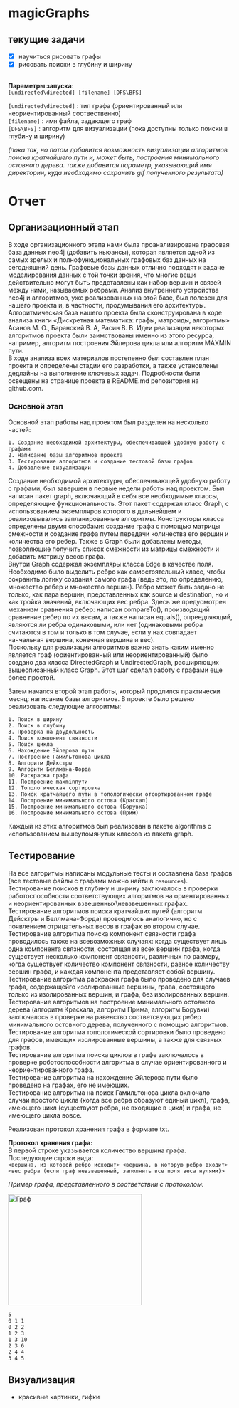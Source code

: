 # magicGraphs
## текущие задачи
* [X] научиться рисовать графы
* [X] рисовать поиски в глубину и ширину

##
**Параметры запуска**:  
```[undirected\directed] [filename] [DFS\BFS]```  

```[undirected\directed]``` : тип графа (ориентированный или неориентированный соотвественно)  
```[filename]``` : имя файла, задающего граф  
```[DFS\BFS]``` : алгоритм для визуализации (пока доступны только поиски в глубину и ширину)

*(пока так, но потом добавится возможность визуализации алгоритмов поиска кратчайшего пути и, может быть, построения минимального остовного дерева. также добавится параметр, указывающий имя директории, куда необходимо сохранить gif полученного результата)*

# Отчет
## Организационный этап

В ходе организационного этапа нами была проанализирована графовая база данных neo4j (добавить ньюансы), которая является одной из самых зрелых и полнофункциональных графовых баз данных на сегодняшний день. Графовые базы данных отлично подходят к задаче моделирования данных с той точки зрения, что многие вещи действительно могут быть представлены как набор вершин и связей между ними, называемых ребрами. Анализ внутреннего устройства neo4j и алгоритмов, уже реализованных на этой базе, был полезен для нашего проекта и, в частности, продумывания его архитектуры.  
Алгоритмическая база нашего проекта была сконструирована в ходе анализа книги «Дискретная математика: графы, матроиды, алгоритмы» Асанов М. О., Баранский В. А,   Расин В. В. Идеи реализации некоторых алгоритмов проекта были заимствованы именно из этого ресурса, например, алгоритм построения Эйлерова цикла или алгоритм MAXMIN пути.  
В ходе анализа всех материалов постепенно был составлен план проекта и определены стадии его разработки, а также установлены дедлайны на выполнение ключевых задач. Подробности были освещены на странице проекта в README.md репозитория на github.com. 
	
### Основной этап
Основной этап работы над проектом был разделен на несколько частей:
  
	1. Создание необходимой архитектуры, обеспечивающей удобную работу с графами
	2. Написание базы алгоритмов проекта
	3. Тестирование алгоритмов и создание тестовой базы графов
	4. Добавление визуализации

Создание необходимой архитектуры, обеспечивающей удобную работу с графами, был завершен в первые недели работы над проектом. Был написан пакет graph, включающий в себя все необходимые классы, определяющие функциональность. 
Этот пакет содержал класс Graph, с использованием экземпляров которого в дальнейшем и реализовывались запланированные алгоритмы. Конструкторы класса определены двумя способами: создание графа с помощью матрицы смежности и создание графа путем передачи количества его вершин и количества его ребер. Также в Graph были добавлены методы, позволяющие получить список смежности из матрицы смежности и добавить матрицу весов графа.  
Внутри Graph содержал экземпляры класса Edge в качестве поля. Необходимо было выделить ребро как самостоятельный класс, чтобы сохранить логику создания самого графа (ведь это, по определению, множество ребер и множество вершин). Ребро может быть задано не только, как пара вершин, представленных как source и destination, но и как тройка значений, включающих вес ребра. Здесь же предусмотрен механизм сравнения ребер: написан compareTo(), производящий сравнение ребер по их весам, а также написан equals(), опреедляющий, являются ли ребра одинаковыми, или нет (одинаковыми ребра считаются в том и только в том случае, если у нах совпадает наччальная вершина, конечная вершина и вес).  
Поскольку для реализации алгоритмов важно знать каким именно является граф (ориентированный или неориентированный) было создано два класса DirectedGraph и UndirectedGraph, расширяющих вышеописанный класс Graph. Этот шаг сделал работу с графами еще более простой.  

Затем начался второй этап работы, который продлился практически месяц: написание базы алгоритмов. В проекте было решено реализовать следующие алгоритмы: 
	
	1. Поиск в ширину
	2. Поиск в глубину
	3. Проверка на двудольность
	4. Поиск компонент связности
	5. Поиск цикла
	6. Нахождение Эйлерова пути
	7. Построение Гамильтонова цикла
	8. Алгоритм Дейкстры
	9. Алгоритм Беллмана-Форда
	10. Раскраска графа
	11. Построение maxminпути
	12. Топологическая сортировка
	13. Поиск кратчайшего пути в топологически отсортированном графе
	14. Построение минимального остова (Краскал)
	15. Построение минимального остова (Борувка)
	16. Построение минимального остова (Прим)

Каждый из этих алгоритмов был реализован в пакете algorithms с использованием вышеупомянутых классов из пакета graph. 

## Тестирование
На все алгоритмы написаны модульные тесты и составлена база графов (все тестовые файлы с графами можно найти в ```resources```).  
Тестирование поисков в глубину и ширину заключалось в проверки работоспособности соответствующих алгоритмов на ориентированных и неориентированных взвешенных\невзвешенных графах.  
Тестирование алгоритмов поиска кратчайших путей (алгоритм Дейсктры и Беллмана-Форда) проводилось аналогично, но с появлением отрицательных весов в графах во втором случае.  
Тестирование алгоритма поиска компонент связности графа проводилось также на всевозможных случаях: когда существует лишь одна компонента связности, состоящая из всех вершин графа, когда существует несколько компонент связности, различных по размеру, когда существует количество компонент связности, равное количеству вершин графа, и каждая компонента представляет собой вершину.  
Тестирование алгоритма раскраски графа было проведено для случаев графа, содержащейго изолированные вершины, грава, состоящего только из изолированных вершин, и графа, без изолированных вершин.  
Тестирование алгоритмов на построение минимального остовного дерева (алгоритм Краскала, алгоритм Прима, алгоритм Борувки) заключалось в проверке на равенство соответсвующих ребер минимального остовного дерева, полученного с помощью алгоритмов.  
Тестирование алгоритма топологической сортировки было проведено для графов, имеющих изолированные вершины, а также для связных графов.  
Тестирование алгоритма поиска циклов в графе заключалось в проверке роботоспособности алгоритма в случае ориентированного и неориентированного графа.  
Тестирование алгоритма на нахождение Эйлерова пути было проведено на графах, его не имеющих.  
Тестирование алгоритма на поиск Гамильтонова цикла включало случаи простого цикла (когда все ребра образуют единый цикл), графа, имеющего цикл (существуют ребра, не входящие в цикл) и графа, не имеющего цикла вовсе.  


Реализован протокол хранения графа в формате txt.

**Протокол хранения графа:**  
В первой строке указывается количество вершина графа.  
Последующие строки вида:  
```<вершина, из которой ребро исходит> <вершина, в которую ребро входит> <вес ребра (если граф невзвешенный, заполнить все поля веса нулями)>```  

*Пример графа, представленного в соответствии с протоколом:*  

 <img src="graph.jpg" width="300" height="250" alt="Граф" />

	5
	0 1 1
	0 2 2
	1 2 3
	1 3 10
	2 3 6
	2 4 4
	3 4 5

## Визуализация
  * красивые картинки, гифки
	
